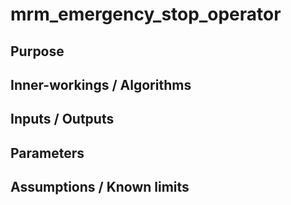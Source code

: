 # mrm_emergency_stop_operator

## Purpose

## Inner-workings / Algorithms

## Inputs / Outputs

## Parameters

## Assumptions / Known limits
